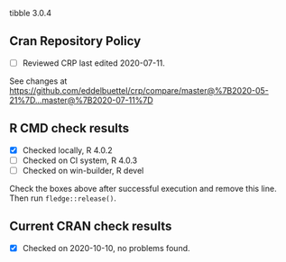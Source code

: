 tibble 3.0.4

## Cran Repository Policy

- [ ] Reviewed CRP last edited 2020-07-11.

See changes at https://github.com/eddelbuettel/crp/compare/master@%7B2020-05-21%7D...master@%7B2020-07-11%7D

## R CMD check results

- [x] Checked locally, R 4.0.2
- [ ] Checked on CI system, R 4.0.3
- [ ] Checked on win-builder, R devel

Check the boxes above after successful execution and remove this line. Then run `fledge::release()`.

## Current CRAN check results

- [x] Checked on 2020-10-10, no problems found.
